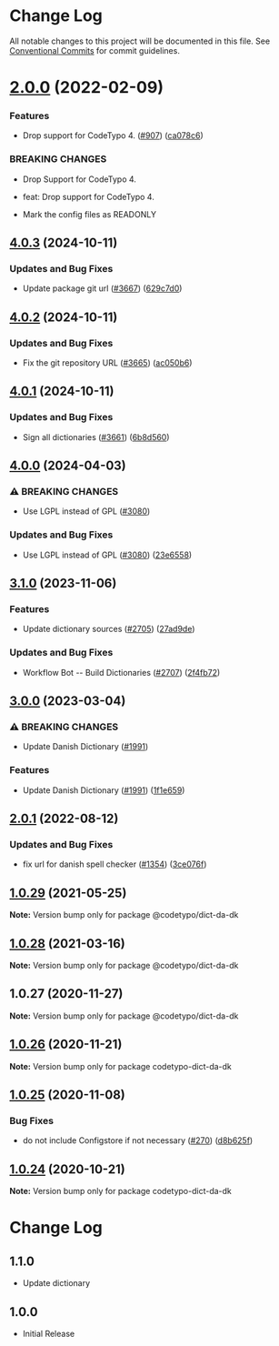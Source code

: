 # Change Log

All notable changes to this project will be documented in this file.
See [Conventional Commits](https://conventionalcommits.org) for commit guidelines.

# [2.0.0](https://github.com/khulnasoft/codetypo-dicts/compare/@codetypo/dict-da-dk@1.0.29...@codetypo/dict-da-dk@2.0.0) (2022-02-09)


### Features

* Drop support for CodeTypo 4. ([#907](https://github.com/khulnasoft/codetypo-dicts/issues/907)) ([ca078c6](https://github.com/khulnasoft/codetypo-dicts/commit/ca078c6a2e188cc3cf6276db1ba7e007f0f06f27))


### BREAKING CHANGES

* Drop Support for CodeTypo 4.

* feat: Drop support for CodeTypo 4.
* Mark the config files as READONLY





## [4.0.3](https://github.com/khulnasoft/codetypo-dicts/compare/@codetypo/dict-da-dk@4.0.2...@codetypo/dict-da-dk@4.0.3) (2024-10-11)


### Updates and Bug Fixes

* Update package git url ([#3667](https://github.com/khulnasoft/codetypo-dicts/issues/3667)) ([629c7d0](https://github.com/khulnasoft/codetypo-dicts/commit/629c7d0a5e1bacad1d3874b1f8372edc3494ef97))

## [4.0.2](https://github.com/khulnasoft/codetypo-dicts/compare/@codetypo/dict-da-dk@4.0.1...@codetypo/dict-da-dk@4.0.2) (2024-10-11)


### Updates and Bug Fixes

* Fix the git repository URL ([#3665](https://github.com/khulnasoft/codetypo-dicts/issues/3665)) ([ac050b6](https://github.com/khulnasoft/codetypo-dicts/commit/ac050b697d57820109995e92fac5ccc32ced1723))

## [4.0.1](https://github.com/khulnasoft/codetypo-dicts/compare/@codetypo/dict-da-dk@4.0.0...@codetypo/dict-da-dk@4.0.1) (2024-10-11)


### Updates and Bug Fixes

* Sign all dictionaries ([#3661](https://github.com/khulnasoft/codetypo-dicts/issues/3661)) ([6b8d560](https://github.com/khulnasoft/codetypo-dicts/commit/6b8d560cf51a593458ce42bca415859f872cfc97))

## [4.0.0](https://github.com/khulnasoft/codetypo-dicts/compare/@codetypo/dict-da-dk@3.1.0...@codetypo/dict-da-dk@4.0.0) (2024-04-03)


### ⚠ BREAKING CHANGES

* Use LGPL instead of GPL ([#3080](https://github.com/khulnasoft/codetypo-dicts/issues/3080))

### Updates and Bug Fixes

* Use LGPL instead of GPL ([#3080](https://github.com/khulnasoft/codetypo-dicts/issues/3080)) ([23e6558](https://github.com/khulnasoft/codetypo-dicts/commit/23e655853b0a20a6265144920a48df080ac19235))

## [3.1.0](https://github.com/khulnasoft/codetypo-dicts/compare/@codetypo/dict-da-dk@3.0.0...@codetypo/dict-da-dk@3.1.0) (2023-11-06)


### Features

* Update dictionary sources ([#2705](https://github.com/khulnasoft/codetypo-dicts/issues/2705)) ([27ad9de](https://github.com/khulnasoft/codetypo-dicts/commit/27ad9de120fc71bc1b9a2aacc4407c423aeee2fd))


### Updates and Bug Fixes

* Workflow Bot -- Build Dictionaries ([#2707](https://github.com/khulnasoft/codetypo-dicts/issues/2707)) ([2f4fb72](https://github.com/khulnasoft/codetypo-dicts/commit/2f4fb72ad0b370c78bdbc19f38ee6a452e767010))

## [3.0.0](https://github.com/khulnasoft/codetypo-dicts/compare/@codetypo/dict-da-dk@2.0.1...@codetypo/dict-da-dk@3.0.0) (2023-03-04)


### ⚠ BREAKING CHANGES

* Update Danish Dictionary ([#1991](https://github.com/khulnasoft/codetypo-dicts/issues/1991))

### Features

* Update Danish Dictionary ([#1991](https://github.com/khulnasoft/codetypo-dicts/issues/1991)) ([1f1e659](https://github.com/khulnasoft/codetypo-dicts/commit/1f1e65900a58e02341f866f3315a3ace8bdf304f))

## [2.0.1](https://github.com/khulnasoft/codetypo-dicts/compare/@codetypo/dict-da-dk@2.0.0...@codetypo/dict-da-dk@2.0.1) (2022-08-12)


### Updates and Bug Fixes

* fix url for danish spell checker ([#1354](https://github.com/khulnasoft/codetypo-dicts/issues/1354)) ([3ce076f](https://github.com/khulnasoft/codetypo-dicts/commit/3ce076f5d8366841090fc0ad72f7d243d0f14087))

## [1.0.29](https://github.com/khulnasoft/codetypo-dicts/compare/@codetypo/dict-da-dk@1.0.28...@codetypo/dict-da-dk@1.0.29) (2021-05-25)

**Note:** Version bump only for package @codetypo/dict-da-dk





## [1.0.28](https://github.com/khulnasoft/codetypo-dicts/compare/@codetypo/dict-da-dk@1.0.27...@codetypo/dict-da-dk@1.0.28) (2021-03-16)

**Note:** Version bump only for package @codetypo/dict-da-dk





## 1.0.27 (2020-11-27)

**Note:** Version bump only for package @codetypo/dict-da-dk





## [1.0.26](https://github.com/khulnasoft/codetypo-dicts/compare/codetypo-dict-da-dk@1.0.25...codetypo-dict-da-dk@1.0.26) (2020-11-21)

**Note:** Version bump only for package codetypo-dict-da-dk

## [1.0.25](https://github.com/khulnasoft/codetypo-dicts/compare/codetypo-dict-da-dk@1.0.24...codetypo-dict-da-dk@1.0.25) (2020-11-08)

### Bug Fixes

- do not include Configstore if not necessary ([#270](https://github.com/khulnasoft/codetypo-dicts/issues/270)) ([d8b625f](https://github.com/khulnasoft/codetypo-dicts/commit/d8b625f2f42d5cc6c4a9390216ac1e5037886e44))

## [1.0.24](https://github.com/khulnasoft/codetypo-dicts/compare/codetypo-dict-da-dk@1.0.23...codetypo-dict-da-dk@1.0.24) (2020-10-21)

**Note:** Version bump only for package codetypo-dict-da-dk

# Change Log

## 1.1.0

- Update dictionary

## 1.0.0

- Initial Release
